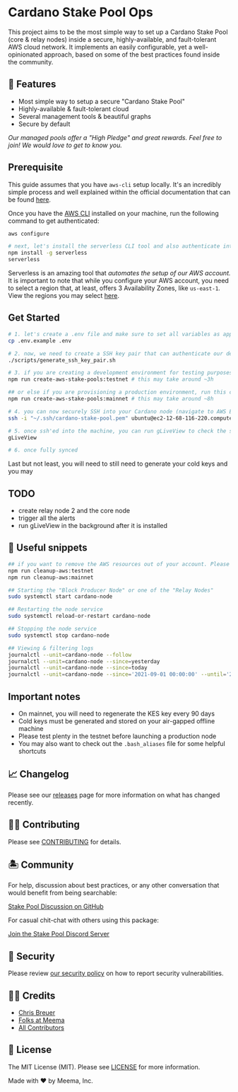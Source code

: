 # Cardano Stake Pool Ops

This project aims to be the most simple way to set up a Cardano Stake Pool (core & relay nodes) inside a secure, highly-available, and fault-tolerant AWS cloud network. It implements an easily configurable, yet a well-opinionated approach, based on some of the best practices found inside the community.

## 🐋 Features

- Most simple way to setup a secure "Cardano Stake Pool"
- Highly-available & fault-tolerant cloud
- Several management tools & beautiful graphs
- Secure by default

_Our managed pools offer a "High Pledge" and great rewards. Feel free to join! We would love to get to know you._

## Prerequisite

This guide assumes that you have `aws-cli` setup locally. It's an incredibly simple process and well explained within the official documentation that can be found [here](https://docs.aws.amazon.com/cli/latest/userguide/install-cliv2.html).

Once you have the [AWS CLI](https://docs.aws.amazon.com/cli/latest/userguide/install-cliv2.html) installed on your machine, run the following command to get authenticated:

```bash
aws configure

# next, let's install the serverless CLI tool and also authenticate into it
npm install -g serverless
serverless
```

Serverless is an amazing tool that _automates the setup of our AWS account._ It is important to note that while you configure your AWS account, you need to select a region that, at least, offers 3 Availability Zones, like `us-east-1`. View the regions you may select [here](./AWS_AZ_ZONES.md).

## Get Started

```bash
# 1. let's create a .env file and make sure to set all variables as appropriate
cp .env.example .env

# 2. now, we need to create a SSH key pair that can authenticate our device securely with AWS
./scripts/generate_ssh_key_pair.sh

# 3. if you are creating a development environment for testing purposes, run the following command
npm run create-aws-stake-pools:testnet # this may take around ~3h

## or else if you are provisioning a production environment, run this command
npm run create-aws-stake-pools:mainnet # this may take around ~8h

# 4. you can now securely SSH into your Cardano node (navigate to AWS EC2 to figure out the host)
ssh -i "~/.ssh/cardano-stake-pool.pem" ubuntu@ec2-12-68-116-220.compute-1.amazonaws.com -p 22

# 5. once ssh'ed into the machine, you can run gLiveView to check the status of the sync
gLiveView

# 6. once fully synced

```

Last but not least, you will need to still need to generate your cold keys and you may

## TODO

- create relay node 2 and the core node
- trigger all the alerts
- run gLiveView in the background after it is installed

## 🐙 Useful snippets

```bash
## if you want to remove the AWS resources out of your account. Please beware, this will delete your stake pool environment
npm run cleanup-aws:testnet
npm run cleanup-aws:mainnet

## Starting the "Block Producer Node" or one of the "Relay Nodes"
sudo systemctl start cardano-node

## Restarting the node service
sudo systemctl reload-or-restart cardano-node

## Stopping the node service
sudo systemctl stop cardano-node

## Viewing & filtering logs
journalctl --unit=cardano-node --follow
journalctl --unit=cardano-node --since=yesterday
journalctl --unit=cardano-node --since=today
journalctl --unit=cardano-node --since='2021-09-01 00:00:00' --until='2021-09-30 12:00:00'
```

## Important notes

- On mainnet, you will need to regenerate the KES key every 90 days
- Cold keys must be generated and stored on your air-gapped offline machine
- Please test plenty in the testnet before launching a production node
- You may also want to check out the `.bash_aliases` file for some helpful shortcuts

## 📈 Changelog

Please see our [releases](https://github.com/meemalabs/cardano-stake-pool-aws/releases) page for more information on what has changed recently.

## 💪🏼 Contributing

Please see [CONTRIBUTING](.github/CONTRIBUTING.md) for details.

## 🏝 Community

For help, discussion about best practices, or any other conversation that would benefit from being searchable:

[Stake Pool Discussion on GitHub](https://github.com/meemalabs/cardano-stake-pool-aws/discussions)

For casual chit-chat with others using this package:

[Join the Stake Pool Discord Server](https://discord.meema.io)

## 🚨 Security

Please review [our security policy](https://github.com/meemalabs/cardano-stake-pool-aws/security/policy) on how to report security vulnerabilities.

## 🙏🏼 Credits

- [Chris Breuer](https://github.com/Chris1904)
- [Folks at Meema](https://github.com/meemalabs)
- [All Contributors](../../contributors)

## 📄 License

The MIT License (MIT). Please see [LICENSE](LICENSE.md) for more information.

Made with ❤️ by Meema, Inc.
